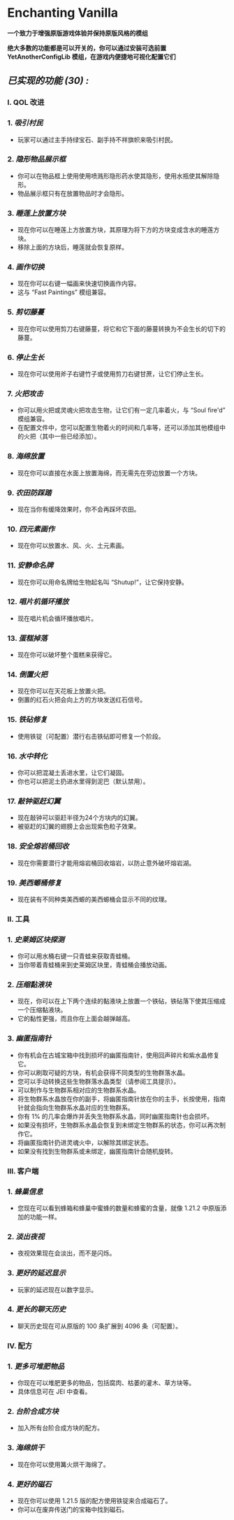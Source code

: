 # Enchanting Vanilla

**一个致力于增强原版游戏体验并保持原版风格的模组**

**绝大多数的功能都是可以开关的，你可以通过安装可选前置 YetAnotherConfigLib 模组，在游戏内便捷地可视化配置它们**

## *已实现的功能 (30) :*

### **Ⅰ. QOL 改进**

### **1.** *吸引村民*
* 玩家可以通过主手持绿宝石、副手持不祥旗帜来吸引村民。

### **2.** *隐形物品展示框*
* 你可以在物品框上使用使用喷溅形隐形药水使其隐形，使用水瓶使其解除隐形。
* 物品展示框只有在放置物品时才会隐形。

### **3.** *睡莲上放置方块*
* 现在你可以在睡莲上方放置方块，其原理为将下方的方块变成含水的睡莲方块。
* 移除上面的方块后，睡莲就会恢复原样。

### **4.** *画作切换*
* 现在你可以右键一幅画来快速切换画作内容。
* 这与 “Fast Paintings” 模组兼容。

### **5.** *剪切藤蔓*
* 现在你可以使用剪刀右键藤蔓，将它和它下面的藤蔓转换为不会生长的切下的藤蔓。

### **6.** *停止生长*
* 现在你可以使用斧子右键竹子或使用剪刀右键甘蔗，让它们停止生长。

### **7.** *火把攻击*
* 你可以用火把或灵魂火把攻击生物，让它们有一定几率着火，与 “Soul fire'd” 模组兼容。
* 在配置文件中，您可以配置生物着火的时间和几率等，还可以添加其他模组中的火把（其中一些已经添加）。

### **8.** *海绵放置*
* 现在你可以直接在水面上放置海绵，而无需先在旁边放置一个方块。

### **9.** *农田防踩踏*
* 现在当你有缓降效果时，你不会再踩坏农田。

### **10.** *四元素画作*
* 现在你可以放置水、风、火、土元素画。

### **11.** *安静命名牌*
* 现在你可以用命名牌给生物起名叫 “Shutup!”，让它保持安静。

### **12.** *唱片机循环播放*
* 现在唱片机会循环播放唱片。

### **13.** *蛋糕掉落*
* 现在你可以破坏整个蛋糕来获得它。

### **14.** *倒置火把*
* 现在你可以在天花板上放置火把。
* 倒置的红石火把会向上方的方块发送红石信号。

### **15.** *铁砧修复*
* 使用铁锭（可配置）潜行右击铁砧即可修复一个阶段。

### **16.** *水中转化*
* 你可以把混凝土丢进水里，让它们凝固。
* 你也可以把泥土扔进水里得到泥巴（默认禁用）。

### **17.** *敲钟驱赶幻翼*
* 现在敲钟可以驱赶半径为24个方块内的幻翼。
* 被驱赶的幻翼的翅膀上会出现紫色粒子效果。

### **18.** *安全熔岩桶回收*
* 现在你需要潜行才能用熔岩桶回收熔岩，以防止意外破坏熔岩湖。

### **19.** *美西螈桶修复*
* 现在装有不同种类美西螈的美西螈桶会显示不同的纹理。

### **Ⅱ. 工具**

### **1.** *史莱姆区块探测*
* 你可以用水桶右键一只青蛙来获取青蛙桶。
* 当你带着青蛙桶来到史莱姆区块里，青蛙桶会播放动画。

### **2.** *压缩黏液块*
* 现在，你可以在上下两个连续的黏液块上放置一个铁砧，铁砧落下使其压缩成一个压缩黏液块。
* 它的黏性更强，而且你在上面会越弹越高。

### **3.** *幽匿指南针*
* 你有机会在古城宝箱中找到损坏的幽匿指南针，使用回声碎片和紫水晶修复它。
* 你可以刷取可疑的方块，有机会获得不同类型的生物群落水晶。
* 您可以手动转换这些生物群落水晶类型（请参阅工具提示）。
* 可以制作与生物群系相对应的生物群系水晶。
* 将生物群系水晶放在你的副手，将幽匿指南针放在你的主手，长按使用，指南针就会指向生物群系水晶对应的生物群系。
* 你有 1% 的几率会爆炸并丢失生物群系水晶，同时幽匿指南针也会损坏。
* 如果没有损坏，生物群系水晶会恢复到未绑定生物群系的状态，你可以再次制作它。
* 将幽匿指南针扔进灵魂火中，以解除其绑定状态。
* 如果没有找到生物群系或未绑定，幽匿指南针会随机旋转。

### **Ⅲ. 客户端**

### **1.** *蜂巢信息*
* 您现在可以看到蜂箱和蜂巢中蜜蜂的数量和蜂蜜的含量，就像 1.21.2 中原版添加的功能一样。

### **2.** *淡出夜视*
* 夜视效果现在会淡出，而不是闪烁。

### **3.** *更好的延迟显示*
* 玩家的延迟现在以数字显示。

### **4.** *更长的聊天历史*
* 聊天历史现在可从原版的 100 条扩展到 4096 条（可配置）。

### **Ⅳ. 配方**

### **1.** *更多可堆肥物品*
* 你现在可以堆肥更多的物品，包括腐肉、枯萎的灌木、草方块等。
* 具体信息可在 JEI 中查看。

### **2.** *台阶合成方块*
* 加入所有台阶合成方块的配方。

### **3.** *海绵烘干*
* 现在你可以使用篝火烘干海绵了。

### **4.** *更好的磁石*
* 现在你可以使用 1.21.5 版的配方使用铁锭来合成磁石了。
* 你可以在废弃传送门的宝箱中找到磁石。